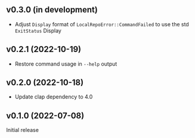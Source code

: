 v0.3.0 (in development)
-----------------------
- Adjust `Display` format of `LocalRepoError::CommandFailed` to use the std
  `ExitStatus` Display

v0.2.1 (2022-10-19)
-------------------
- Restore command usage in `--help` output

v0.2.0 (2022-10-18)
-------------------
- Update clap dependency to 4.0

v0.1.0 (2022-07-08)
-------------------
Initial release
